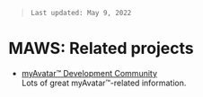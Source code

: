 >`Last updated: May 9, 2022`

# MAWS: Related projects

* [myAvatar™ Development Community](https://github.com/myAvatar-Development-Community)<br>
Lots of great myAvatar™-related information.